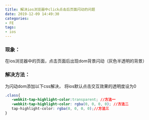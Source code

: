 ```yaml
---
title: 解决ios浏览器中click点击后页面闪动的问题
date: 2019-12-09 14:49:30
categories:
- FE
tags:
- ios
---
```


### 现象：

在ios浏览器中的页面，点击页面后出现dom背景闪动（灰色半透明的背景）

### 解决方法：

为闪动dom添加以下css解决， 将ios默认点击交互效果的透明度设为0

```css
.class{
   -webkit-tap-highlight-color:transparent; //方法一
   -webkit-tap-highlight-color: rgba(0, 0, 0, 0); //方法二
   tap-highlight-color: rgba(0, 0, 0, 0);//方法三
}
```
